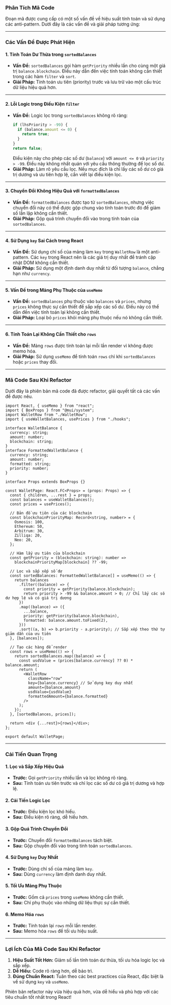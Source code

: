 ### Phân Tích Mã Code

Đoạn mã được cung cấp có một số vấn đề về hiệu suất tính toán và sử dụng các anti-pattern. Dưới đây là các vấn đề và giải pháp tương ứng:

---

### **Các Vấn Đề Được Phát Hiện**

#### 1. **Tính Toán Dư Thừa trong `sortedBalances`**
- **Vấn Đề:** `sortedBalances` gọi hàm `getPriority` nhiều lần cho cùng một giá trị `balance.blockchain`. Điều này dẫn đến việc tính toán không cần thiết trong các hàm `filter` và `sort`.
- **Giải Pháp:** Tính toán ưu tiên (priority) trước và lưu trữ vào một cấu trúc dữ liệu hiệu quả hơn.

---

#### 2. **Lỗi Logic trong Điều Kiện `filter`**
- **Vấn Đề:** Logic lọc trong `sortedBalances` không rõ ràng:
  ```ts
  if (lhsPriority > -99) {
    if (balance.amount <= 0) {
      return true;
    }
  }
  return false;
  ```
  Điều kiện này cho phép các số dư (`balance`) với `amount <= 0` và `priority > -99`. Điều này không nhất quán với yêu cầu thông thường để lọc số dư.
- **Giải Pháp:** Làm rõ yêu cầu lọc. Nếu mục đích là chỉ lấy các số dư có giá trị dương và ưu tiên hợp lệ, cần viết lại điều kiện lọc.

---

#### 3. **Chuyển Đổi Không Hiệu Quả với `formattedBalances`**
- **Vấn Đề:** `formattedBalances` được tạo từ `sortedBalances`, nhưng việc chuyển đổi này có thể được gộp chung vào tính toán trước đó để giảm số lần lặp không cần thiết.
- **Giải Pháp:** Gộp quá trình chuyển đổi vào trong tính toán của `sortedBalances`.

---

#### 4. **Sử Dụng `key` Sai Cách trong React**
- **Vấn Đề:** Sử dụng chỉ số của mảng làm `key` trong `WalletRow` là một anti-pattern. Các `key` trong React nên là các giá trị duy nhất để tránh cập nhật DOM không cần thiết.
- **Giải Pháp:** Sử dụng một định danh duy nhất từ đối tượng `balance`, chẳng hạn như `currency`.

---

#### 5. **Vấn Đề trong Mảng Phụ Thuộc của `useMemo`**
- **Vấn Đề:** `sortedBalances` phụ thuộc vào `balances` và `prices`, nhưng `prices` không thực sự cần thiết để sắp xếp các số dư. Điều này có thể dẫn đến việc tính toán lại không cần thiết.
- **Giải Pháp:** Loại bỏ `prices` khỏi mảng phụ thuộc nếu nó không cần thiết.

---

#### 6. **Tính Toán Lại Không Cần Thiết cho `rows`**
- **Vấn Đề:** Mảng `rows` được tính toán lại mỗi lần render vì không được memo hóa.
- **Giải Pháp:** Sử dụng `useMemo` để tính toán `rows` chỉ khi `sortedBalances` hoặc `prices` thay đổi.

---

### Mã Code Sau Khi Refactor

Dưới đây là phiên bản mã code đã được refactor, giải quyết tất cả các vấn đề được nêu.

```tsx
import React, { useMemo } from "react";
import { BoxProps } from "@mui/system";
import WalletRow from "./WalletRow";
import { useWalletBalances, usePrices } from "./hooks";

interface WalletBalance {
  currency: string;
  amount: number;
  blockchain: string;
}
interface FormattedWalletBalance {
  currency: string;
  amount: number;
  formatted: string;
  priority: number;
}

interface Props extends BoxProps {}

const WalletPage: React.FC<Props> = (props: Props) => {
  const { children, ...rest } = props;
  const balances = useWalletBalances();
  const prices = usePrices();

  // Bản đồ ưu tiên của các blockchain
  const blockchainPriorityMap: Record<string, number> = {
    Osmosis: 100,
    Ethereum: 50,
    Arbitrum: 30,
    Zilliqa: 20,
    Neo: 20,
  };

  // Hàm lấy ưu tiên của blockchain
  const getPriority = (blockchain: string): number =>
    blockchainPriorityMap[blockchain] ?? -99;

  // Lọc và sắp xếp số dư
  const sortedBalances: FormattedWalletBalance[] = useMemo(() => {
    return balances
      .filter((balance) => {
        const priority = getPriority(balance.blockchain);
        return priority > -99 && balance.amount > 0; // Chỉ lấy các số dư hợp lệ và có giá trị dương
      })
      .map((balance) => ({
        ...balance,
        priority: getPriority(balance.blockchain),
        formatted: balance.amount.toFixed(2),
      }))
      .sort((a, b) => b.priority - a.priority); // Sắp xếp theo thứ tự giảm dần của ưu tiên
  }, [balances]);

  // Tạo các hàng để render
  const rows = useMemo(() => {
    return sortedBalances.map((balance) => {
      const usdValue = (prices[balance.currency] ?? 0) * balance.amount;
      return (
        <WalletRow
          className="row"
          key={balance.currency} // Sử dụng key duy nhất
          amount={balance.amount}
          usdValue={usdValue}
          formattedAmount={balance.formatted}
        />
      );
    });
  }, [sortedBalances, prices]);

  return <div {...rest}>{rows}</div>;
};

export default WalletPage;
```

---

### Cải Tiến Quan Trọng

#### 1. **Lọc và Sắp Xếp Hiệu Quả**
- **Trước:** Gọi `getPriority` nhiều lần và lọc không rõ ràng.
- **Sau:** Tính toán ưu tiên trước và chỉ lọc các số dư có giá trị dương và hợp lệ.

#### 2. **Cải Tiến Logic Lọc**
- **Trước:** Điều kiện lọc khó hiểu.
- **Sau:** Điều kiện rõ ràng, dễ hiểu hơn.

#### 3. **Gộp Quá Trình Chuyển Đổi**
- **Trước:** Chuyển đổi `formattedBalances` tách biệt.
- **Sau:** Gộp chuyển đổi vào trong tính toán `sortedBalances`.

#### 4. **Sử Dụng `key` Duy Nhất**
- **Trước:** Dùng chỉ số của mảng làm `key`.
- **Sau:** Dùng `currency` làm định danh duy nhất.

#### 5. **Tối Ưu Mảng Phụ Thuộc**
- **Trước:** Gồm cả `prices` trong `useMemo` không cần thiết.
- **Sau:** Chỉ phụ thuộc vào những dữ liệu thực sự cần thiết.

#### 6. **Memo Hóa `rows`**
- **Trước:** Tính toán lại `rows` mỗi lần render.
- **Sau:** Memo hóa `rows` để tối ưu hiệu suất.

---

### Lợi Ích Của Mã Code Sau Khi Refactor

1. **Hiệu Suất Tốt Hơn:** Giảm số lần tính toán dư thừa, tối ưu hóa logic lọc và sắp xếp.
2. **Dễ Hiểu:** Code rõ ràng hơn, dễ bảo trì.
3. **Đúng Chuẩn React:** Tuân theo các best practices của React, đặc biệt là về sử dụng `key` và `useMemo`.

Phiên bản refactor này vừa hiệu quả hơn, vừa dễ hiểu và phù hợp với các tiêu chuẩn tốt nhất trong React!